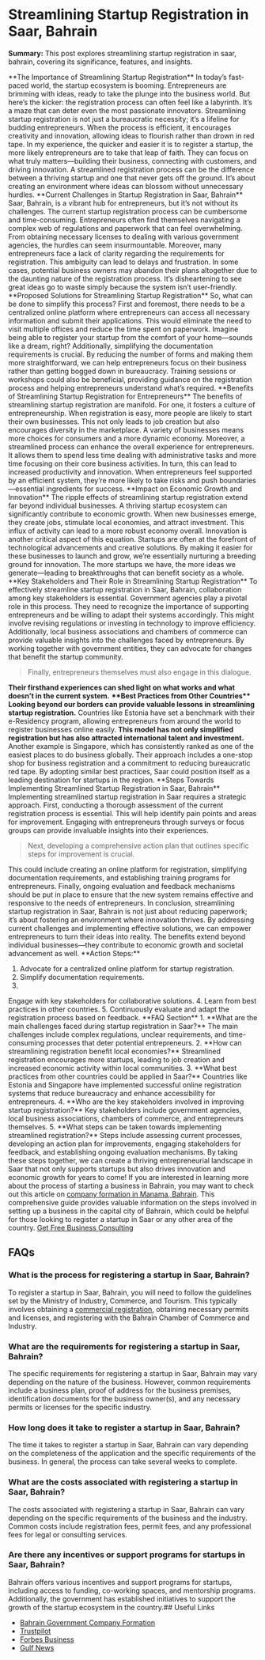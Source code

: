---
---

# Streamlining Startup Registration in Saar, Bahrain

**Summary:** This post explores streamlining startup registration in saar, bahrain, covering its significance, features, and insights.

\*\*The Importance of Streamlining Startup Registration\*\* In today’s fast-paced world, the startup ecosystem is booming. Entrepreneurs are brimming with ideas, ready to take the plunge into the business world. But here’s the kicker: the registration process can often feel like a labyrinth.
It’s a maze that can deter even the most passionate innovators. Streamlining startup registration is not just a bureaucratic necessity; it’s a lifeline for budding entrepreneurs. When the process is efficient, it encourages creativity and innovation, allowing ideas to flourish rather than drown in red tape.
In my experience, the quicker and easier it is to register a startup, the more likely entrepreneurs are to take that leap of faith. They can focus on what truly matters—building their business, connecting with customers, and driving innovation. A streamlined registration process can be the difference between a thriving startup and one that never gets off the ground.
It’s about creating an environment where ideas can blossom without unnecessary hurdles. \*\*Current Challenges in Startup Registration in Saar, Bahrain\*\* Saar, Bahrain, is a vibrant hub for entrepreneurs, but it’s not without its challenges. The current startup registration process can be cumbersome and time-consuming.
Entrepreneurs often find themselves navigating a complex web of regulations and paperwork that can feel overwhelming. From obtaining necessary licenses to dealing with various government agencies, the hurdles can seem insurmountable. Moreover, many entrepreneurs face a lack of clarity regarding the requirements for registration.
This ambiguity can lead to delays and frustration. In some cases, potential business owners may abandon their plans altogether due to the daunting nature of the registration process. It’s disheartening to see great ideas go to waste simply because the system isn’t user-friendly.
\*\*Proposed Solutions for Streamlining Startup Registration\*\* So, what can be done to simplify this process? First and foremost, there needs to be a centralized online platform where entrepreneurs can access all necessary information and submit their applications. This would eliminate the need to visit multiple offices and reduce the time spent on paperwork.
Imagine being able to register your startup from the comfort of your home—sounds like a dream, right? Additionally, simplifying the documentation requirements is crucial. By reducing the number of forms and making them more straightforward, we can help entrepreneurs focus on their business rather than getting bogged down in bureaucracy.
Training sessions or workshops could also be beneficial, providing guidance on the registration process and helping entrepreneurs understand what’s required. \*\*Benefits of Streamlining Startup Registration for Entrepreneurs\*\* The benefits of streamlining startup registration are manifold. For one, it fosters a culture of entrepreneurship.
When registration is easy, more people are likely to start their own businesses. This not only leads to job creation but also encourages diversity in the marketplace. A variety of businesses means more choices for consumers and a more dynamic economy.
Moreover, a streamlined process can enhance the overall experience for entrepreneurs. It allows them to spend less time dealing with administrative tasks and more time focusing on their core business activities. In turn, this can lead to increased productivity and innovation.
When entrepreneurs feel supported by an efficient system, they’re more likely to take risks and push boundaries—essential ingredients for success. \*\*Impact on Economic Growth and Innovation\*\* The ripple effects of streamlining startup registration extend far beyond individual businesses. A thriving startup ecosystem can significantly contribute to economic growth.
When new businesses emerge, they create jobs, stimulate local economies, and attract investment. This influx of activity can lead to a more robust economy overall. Innovation is another critical aspect of this equation.
Startups are often at the forefront of technological advancements and creative solutions. By making it easier for these businesses to launch and grow, we’re essentially nurturing a breeding ground for innovation. The more startups we have, the more ideas we generate—leading to breakthroughs that can benefit society as a whole.
\*\*Key Stakeholders and Their Role in Streamlining Startup Registration\*\* To effectively streamline startup registration in Saar, Bahrain, collaboration among key stakeholders is essential. Government agencies play a pivotal role in this process. They need to recognize the importance of supporting entrepreneurs and be willing to adapt their systems accordingly.
This might involve revising regulations or investing in technology to improve efficiency. Additionally, local business associations and chambers of commerce can provide valuable insights into the challenges faced by entrepreneurs. By working together with government entities, they can advocate for changes that benefit the startup community.
> Finally, entrepreneurs themselves must also engage in this dialogue.

 **Their firsthand experiences can shed light on what works and what doesn’t in the current system.** **\*\*Best Practices from Other Countries\*\* Looking beyond our borders can provide valuable lessons in streamlining startup registration.**
Countries like Estonia have set a benchmark with their e-Residency program, allowing entrepreneurs from around the world to register businesses online easily. **This model has not only simplified registration but has also attracted international talent and investment.** Another example is Singapore, which has consistently ranked as one of the easiest places to do business globally.
Their approach includes a one-stop shop for business registration and a commitment to reducing bureaucratic red tape. By adopting similar best practices, Saar could position itself as a leading destination for startups in the region. \*\*Steps Towards Implementing Streamlined Startup Registration in Saar, Bahrain\*\* Implementing streamlined startup registration in Saar requires a strategic approach.
First, conducting a thorough assessment of the current registration process is essential. This will help identify pain points and areas for improvement. Engaging with entrepreneurs through surveys or focus groups can provide invaluable insights into their experiences.
> Next, developing a comprehensive action plan that outlines specific steps for improvement is crucial.

This could include creating an online platform for registration, simplifying documentation requirements, and establishing training programs for entrepreneurs. Finally, ongoing evaluation and feedback mechanisms should be put in place to ensure that the new system remains effective and responsive to the needs of entrepreneurs.
In conclusion, streamlining startup registration in Saar, Bahrain is not just about reducing paperwork; it’s about fostering an environment where innovation thrives. By addressing current challenges and implementing effective solutions, we can empower entrepreneurs to turn their ideas into reality. The benefits extend beyond individual businesses—they contribute to economic growth and societal advancement as well.
\*\*Action Steps:\*\*
1. Advocate for a centralized online platform for startup registration.
2. Simplify documentation requirements.
3.
Engage with key stakeholders for collaborative solutions.
4. Learn from best practices in other countries.
5. Continuously evaluate and adapt the registration process based on feedback.
\*\*FAQ Section\*\* 1. \*\*What are the main challenges faced during startup registration in Saar?\*\*
The main challenges include complex regulations, unclear requirements, and time-consuming processes that deter potential entrepreneurs. 2.
\*\*How can streamlining registration benefit local economies?\*\*
Streamlined registration encourages more startups, leading to job creation and increased economic activity within local communities. 3. \*\*What best practices from other countries could be applied in Saar?\*\*
Countries like Estonia and Singapore have implemented successful online registration systems that reduce bureaucracy and enhance accessibility for entrepreneurs.
4. \*\*Who are the key stakeholders involved in improving startup registration?\*\*
Key stakeholders include government agencies, local business associations, chambers of commerce, and entrepreneurs themselves. 5.
\*\*What steps can be taken towards implementing streamlined registration?\*\*
Steps include assessing current processes, developing an action plan for improvements, engaging stakeholders for feedback, and establishing ongoing evaluation mechanisms. By taking these steps together, we can create a thriving entrepreneurial landscape in Saar that not only supports startups but also drives innovation and economic growth for years to come!
If you are interested in learning more about the process of starting a business in Bahrain, you may want to check out this article on [company formation in Manama, Bahrain](). This comprehensive guide provides valuable information on the steps involved in setting up a business in the capital city of Bahrain, which could be helpful for those looking to register a startup in Saar or any other area of the country.
[Get Free Business Consulting](https://keylinkbh.com/)

FAQs
----

### What is the process for registering a startup in Saar, Bahrain?

To register a startup in Saar, Bahrain, you will need to follow the guidelines set by the Ministry of Industry, Commerce, and Tourism. This typically involves obtaining a [commercial registration](https://keylinkbh.com/commercial-registration-in-bahrain/ "commercial registration"), obtaining necessary permits and licenses, and registering with the Bahrain Chamber of Commerce and Industry.

### What are the requirements for registering a startup in Saar, Bahrain?

The specific requirements for registering a startup in Saar, Bahrain may vary depending on the nature of the business. However, common requirements include a business plan, proof of address for the business premises, identification documents for the business owner(s), and any necessary permits or licenses for the specific industry.

### How long does it take to register a startup in Saar, Bahrain?

The time it takes to register a startup in Saar, Bahrain can vary depending on the completeness of the application and the specific requirements of the business. In general, the process can take several weeks to complete.

### What are the costs associated with registering a startup in Saar, Bahrain?

The costs associated with registering a startup in Saar, Bahrain can vary depending on the specific requirements of the business and the industry. Common costs include registration fees, permit fees, and any professional fees for legal or consulting services.

### Are there any incentives or support programs for startups in Saar, Bahrain?

Bahrain offers various incentives and support programs for startups, including access to funding, co-working spaces, and mentorship programs. Additionally, the government has established initiatives to support the growth of the startup ecosystem in the country.## Useful Links
- [Bahrain Government Company Formation](https://www.sijilat.bh/setupyourbusiness.aspx)
- [Trustpilot](https://www.trustpilot.com/)
- [Forbes Business](https://www.forbes.com/business/)
- [Gulf News](https://gulfnews.com/)

